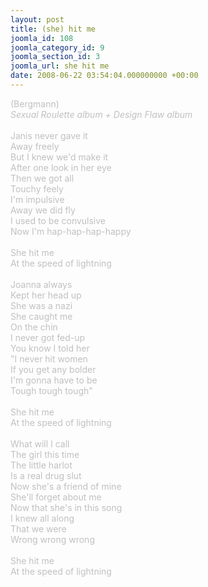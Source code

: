 ```yaml
---
layout: post
title: (she) hit me
joomla_id: 108
joomla_category_id: 9
joomla_section_id: 3
joomla_url: she hit me
date: 2008-06-22 03:54:04.000000000 +00:00
---
```

<span style="color: #c0c0c0">(Bergmann)<br />
<i>Sexual Roulette album + Design Flaw album</i><br />
<br />
Janis never gave it<br />
Away freely<br />
But I knew we'd make it<br />
After one look in her eye<br />
Then we got all<br />
Touchy feely<br />
I'm impulsive<br />
Away we did fly<br />
I used to be convulsive<br />
Now I'm hap-hap-hap-happy<br />
<br />
She hit me<br />
At the speed of lightning<br />
<br />
Joanna always<br />
Kept her head up<br />
She was a nazi<br />
She caught me<br />
On the chin<br />
I never got fed-up<br />
You know I told her<br />
&quot;I never hit women<br />
If you get any bolder<br />
I'm gonna have to be<br />
Tough tough tough&quot;<br />
<br />
She hit me<br />
At the speed of lightning<br />
<br />
What will I call<br />
The girl this time<br />
The little harlot<br />
Is a real drug slut<br />
Now she's a friend of mine<br />
She'll forget about me<br />
Now that she's in this song<br />
I knew all along<br />
That we were<br />
Wrong wrong wrong<br />
<br />
She hit me<br />
At the speed of lightning
</span>
